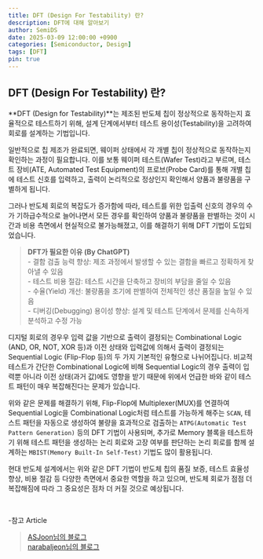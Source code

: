 ```yaml
---
title: DFT (Design For Testability) 란?
description: DFT에 대해 알아보기
author: SemiDS
date: 2025-03-09 12:00:00 +0900
categories: [Semiconductor, Design]
tags: [DFT]
pin: true
---
```


## DFT (Design For Testability) 란?
**DFT (Design for Testability)**는 제조된 반도체 칩이 정상적으로 동작하는지 효율적으로 테스트하기 위해, 설계 단계에서부터 테스트 용이성(Testability)을 고려하여 회로를 설계하는 기법입니다.

일반적으로 칩 제조가 완료되면, 웨이퍼 상태에서 각 개별 칩이 정상적으로 동작하는지 확인하는 과정이 필요합니다. 이를 보통 웨이퍼 테스트(Wafer Test)라고 부르며, 테스트 장비(ATE, Automated Test Equipment)의 프로브(Probe Card)를 통해 개별 칩에 테스트 신호를 입력하고, 출력이 논리적으로 정상인지 확인해서 양품과 불량품을 구별하게 됩니다.  

그러나 반도체 회로의 복잡도가 증가함에 따라, 테스트를 위한 입출력 신호의 경우의 수가 기하급수적으로 늘어나면서 모든 경우를 확인하여 양품과 불량품을 판별하는 것이 시간과 비용 측면에서 현실적으로 불가능해졌고, 이를 해결하기 위해 DFT 기법이 도입되었습니다.

> **DFT가 필요한 이유 (By ChatGPT)**  
>\- 결함 검출 능력 향상: 제조 과정에서 발생할 수 있는 결함을 빠르고 정확하게 찾아낼 수 있음  
>\- 테스트 비용 절감: 테스트 시간을 단축하고 장비의 부담을 줄일 수 있음  
>\- 수율(Yield) 개선: 불량품을 조기에 판별하여 전체적인 생산 품질을 높일 수 있음  
>\- 디버깅(Debugging) 용이성 향상: 설계 및 테스트 단계에서 문제를 신속하게 분석하고 수정 가능  

디지털 회로의 경우우 입력 값을 기반으로 출력이 결정되는 Combinational Logic (AND, OR, NOT, XOR 등)과 이전 상태와 입력값에 의해서 출력이 결정되는 Sequential Logic (Flip-Flop 등)의 두 가지 기본적인 유형으로 나뉘어집니다. 비교적 테스트가 간단한 Combinational Logic에 비해 Sequential Logic의 경우 출력이 입력뿐 아니라 이전 상태(과거 값)에도 영향을 받기 때문에 위에서 언급한 바와 같이 테스트 패턴이 매우 복잡해진다는 문제가 있습니다.

위와 같은 문제를 해결하기 위해, Flip-Flop에 Multiplexer(MUX)를 연결하여 Sequential Logic을 Combinational Logic처럼 테스트를 가능하게 해주는 `SCAN`, 테스트 패턴을 자동으로 생성하여 불량을 효과적으로 검출하는 `ATPG(Automatic Test Pattern Generation)` 등의 DFT 기법이 사용되며, 추가로 Memory 블록을 테스트하기 위해 테스트 패턴을 생성하는 논리 회로와 고장 여부를 판단하는 논리 회로를 함께 설계하는 `MBIST(Memory Built-In Self-Test)` 기법도 많이 활용됩니다.

현대 반도체 설계에서는 위와 같은 DFT 기법이 반도체 칩의 품질 보증, 테스트 효율성 향상, 비용 절감 등 다양한 측면에서 중요한 역할을 하고 있으며, 반도체 회로가 점점 더 복잡해짐에 따라 그 중요성은 점차 더 커질 것으로 예상됩니다. 

<br>

-참고 Article
>[ASJoon님의 블로그](https://asjoon.tistory.com/18)  
>[narabaljeon님의 블로그](https://blog.naver.com/PostView.naver?blogId=narabaljeon&logNo=220796663739)

